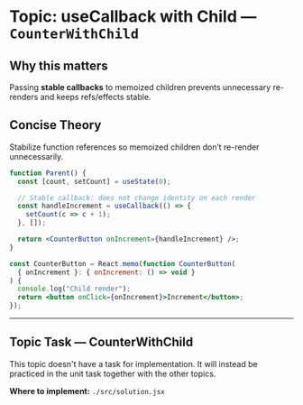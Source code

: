 # Topic: useCallback with Child — `CounterWithChild`

## Why this matters
Passing **stable callbacks** to memoized children prevents unnecessary re-renders and keeps refs/effects stable.

## Concise Theory
Stabilize function references so memoized children don’t re-render unnecessarily.
```jsx
function Parent() {
  const [count, setCount] = useState(0);

  // Stable callback: does not change identity on each render
  const handleIncrement = useCallback(() => {
    setCount(c => c + 1);
  }, []);

  return <CounterButton onIncrement={handleIncrement} />;
}

const CounterButton = React.memo(function CounterButton(
  { onIncrement }: { onIncrement: () => void }
) {
  console.log("Child render");
  return <button onClick={onIncrement}>Increment</button>;
});
```

---

## Topic Task — **CounterWithChild**
This topic doesn't have a task for implementation. It will instead be practiced in the unit task together with the other topics.

**Where to implement:** `./src/solution.jsx`
